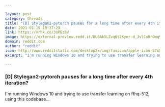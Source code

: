 ```yaml
---

layout: post
category: threads
title: "[D] Stylegan2-pytorch pauses for a long time after every 4th iteration?"
date: 2021-01-15 19:37:29
link: https://vrhk.co/3oPEzBV
image: https://external-preview.redd.it/DU6Ak5LZvq6t2Xyer-d_JvlCnRrOmq9uSeUZXsMp0iY.jpg?width=420&height=219.895287958&auto=webp&crop=420:219.895287958,smart&s=299e0a438b66637924d3f9b81e42c3849971c12c
domain: reddit.com
author: "reddit"
icon: http://www.redditstatic.com/desktop2x/img/favicon/apple-icon-57x57.png
excerpt: "I'm running Windows 10 and trying to use transfer learning on ffhq-512, using this codebase..."

---
```


### [D] Stylegan2-pytorch pauses for a long time after every 4th iteration?

I'm running Windows 10 and trying to use transfer learning on ffhq-512, using this codebase...